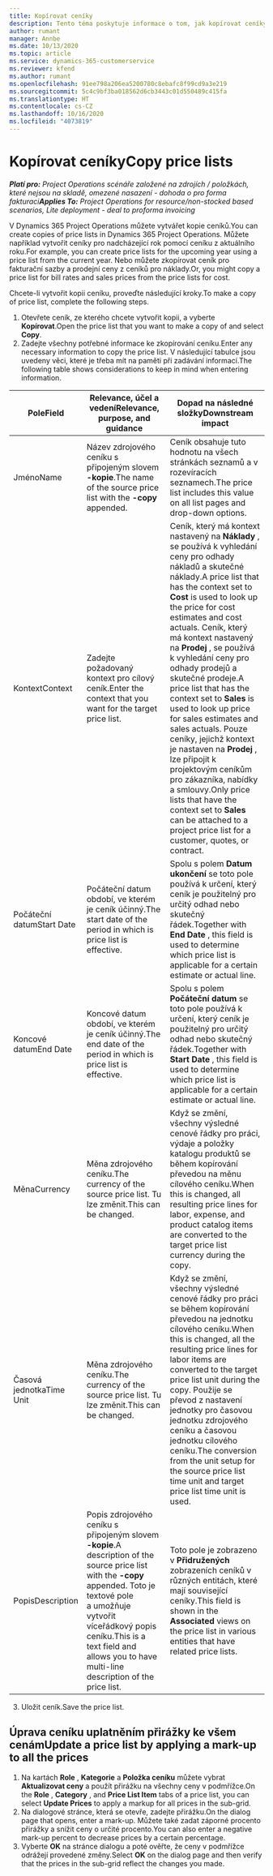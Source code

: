 ```yaml
---
title: Kopírovat ceníky
description: Tento téma poskytuje informace o tom, jak kopírovat ceníky ve službě Project Operations.
author: rumant
manager: Annbe
ms.date: 10/13/2020
ms.topic: article
ms.service: dynamics-365-customerservice
ms.reviewer: kfend
ms.author: rumant
ms.openlocfilehash: 91ee798a206ea5200780c8ebafc8f99cd9a3e219
ms.sourcegitcommit: 5c4c9bf3ba018562d6cb3443c01d550489c415fa
ms.translationtype: HT
ms.contentlocale: cs-CZ
ms.lasthandoff: 10/16/2020
ms.locfileid: "4073819"
---
```

# <a name="copy-price-lists"></a><span data-ttu-id="c2a61-103">Kopírovat ceníky</span><span class="sxs-lookup"><span data-stu-id="c2a61-103">Copy price lists</span></span>

<span data-ttu-id="c2a61-104">_**Platí pro:** Project Operations scénáře založené na zdrojích / položkách, které nejsou na skladě, omezené nasazení - dohoda o pro forma fakturaci_</span><span class="sxs-lookup"><span data-stu-id="c2a61-104">_**Applies To:** Project Operations for resource/non-stocked based scenarios, Lite deployment - deal to proforma invoicing_</span></span>

<span data-ttu-id="c2a61-105">V Dynamics 365 Project Operations můžete vytvářet kopie ceníků.</span><span class="sxs-lookup"><span data-stu-id="c2a61-105">You can create copies of price lists in Dynamics 365 Project Operations.</span></span> <span data-ttu-id="c2a61-106">Můžete například vytvořit ceníky pro nadcházející rok pomocí ceníku z aktuálního roku.</span><span class="sxs-lookup"><span data-stu-id="c2a61-106">For example, you can create price lists for the upcoming year using a price list from the current year.</span></span>  <span data-ttu-id="c2a61-107">Nebo můžete zkopírovat ceník pro fakturační sazby a prodejní ceny z ceníků pro náklady.</span><span class="sxs-lookup"><span data-stu-id="c2a61-107">Or, you might copy a price list for bill rates and sales prices from the price lists for cost.</span></span> 

<span data-ttu-id="c2a61-108">Chcete-li vytvořit kopii ceníku, proveďte následující kroky.</span><span class="sxs-lookup"><span data-stu-id="c2a61-108">To make a copy of price list, complete the following steps.</span></span>

1. <span data-ttu-id="c2a61-109">Otevřete ceník, ze kterého chcete vytvořit kopii, a vyberte **Kopírovat**.</span><span class="sxs-lookup"><span data-stu-id="c2a61-109">Open the price list that you want to make a copy of and select **Copy**.</span></span>
2. <span data-ttu-id="c2a61-110">Zadejte všechny potřebné informace ke zkopírování ceníku.</span><span class="sxs-lookup"><span data-stu-id="c2a61-110">Enter any necessary information to copy the price list.</span></span> <span data-ttu-id="c2a61-111">V následující tabulce jsou uvedeny věci, které je třeba mít na paměti při zadávání informací.</span><span class="sxs-lookup"><span data-stu-id="c2a61-111">The following table shows considerations to keep in mind when entering information.</span></span>

| <span data-ttu-id="c2a61-112">Pole</span><span class="sxs-lookup"><span data-stu-id="c2a61-112">Field</span></span> | <span data-ttu-id="c2a61-113">Relevance, účel a vedení</span><span class="sxs-lookup"><span data-stu-id="c2a61-113">Relevance, purpose, and guidance</span></span> | <span data-ttu-id="c2a61-114">Dopad na následné složky</span><span class="sxs-lookup"><span data-stu-id="c2a61-114">Downstream impact</span></span> |
| --- | --- | --- |
| <span data-ttu-id="c2a61-115">Jméno</span><span class="sxs-lookup"><span data-stu-id="c2a61-115">Name</span></span> | <span data-ttu-id="c2a61-116">Název zdrojového ceníku s připojeným slovem **-kopie**.</span><span class="sxs-lookup"><span data-stu-id="c2a61-116">The name of the source price list with the **-copy** appended.</span></span> | <span data-ttu-id="c2a61-117">Ceník obsahuje tuto hodnotu na všech stránkách seznamů a v rozevíracích seznamech.</span><span class="sxs-lookup"><span data-stu-id="c2a61-117">The price list includes this value on all list pages and drop-down options.</span></span> |
| <span data-ttu-id="c2a61-118">Kontext</span><span class="sxs-lookup"><span data-stu-id="c2a61-118">Context</span></span> | <span data-ttu-id="c2a61-119">Zadejte požadovaný kontext pro cílový ceník.</span><span class="sxs-lookup"><span data-stu-id="c2a61-119">Enter the context that you want for the target price list.</span></span> | <span data-ttu-id="c2a61-120">Ceník, který má kontext nastavený na **Náklady** , se používá k vyhledání ceny pro odhady nákladů a skutečné náklady.</span><span class="sxs-lookup"><span data-stu-id="c2a61-120">A price list that has the context set to **Cost** is used to look up the price for cost estimates and cost actuals.</span></span> <span data-ttu-id="c2a61-121">Ceník, který má kontext nastavený na **Prodej** , se používá k vyhledání ceny pro odhady prodejů a skutečné prodeje.</span><span class="sxs-lookup"><span data-stu-id="c2a61-121">A price list that has the context set to **Sales** is used to look up price for sales estimates and sales actuals.</span></span> <span data-ttu-id="c2a61-122">Pouze ceníky, jejichž kontext je nastaven na **Prodej** , lze připojit k projektovým ceníkům pro zákazníka, nabídky a smlouvy.</span><span class="sxs-lookup"><span data-stu-id="c2a61-122">Only price lists that have the context set to **Sales** can be attached to a project price list for a customer, quotes, or contract.</span></span> |
| <span data-ttu-id="c2a61-123">Počáteční datum</span><span class="sxs-lookup"><span data-stu-id="c2a61-123">Start Date</span></span> | <span data-ttu-id="c2a61-124">Počáteční datum období, ve kterém je ceník účinný.</span><span class="sxs-lookup"><span data-stu-id="c2a61-124">The start date of the period in which is price list is effective.</span></span> | <span data-ttu-id="c2a61-125">Spolu s polem **Datum ukončení** se toto pole používá k určení, který ceník je použitelný pro určitý odhad nebo skutečný řádek.</span><span class="sxs-lookup"><span data-stu-id="c2a61-125">Together with **End Date** , this field is used to determine which price list is applicable for a certain estimate or actual line.</span></span> |
| <span data-ttu-id="c2a61-126">Koncové datum</span><span class="sxs-lookup"><span data-stu-id="c2a61-126">End Date</span></span> | <span data-ttu-id="c2a61-127">Koncové datum období, ve kterém je ceník účinný.</span><span class="sxs-lookup"><span data-stu-id="c2a61-127">The end date of the period in which is price list is effective.</span></span> | <span data-ttu-id="c2a61-128">Spolu s polem **Počáteční datum** se toto pole používá k určení, který ceník je použitelný pro určitý odhad nebo skutečný řádek.</span><span class="sxs-lookup"><span data-stu-id="c2a61-128">Together with **Start Date** , this field is used to determine which price list is applicable for a certain estimate or actual line.</span></span> |
| <span data-ttu-id="c2a61-129">Měna</span><span class="sxs-lookup"><span data-stu-id="c2a61-129">Currency</span></span> | <span data-ttu-id="c2a61-130">Měna zdrojového ceníku.</span><span class="sxs-lookup"><span data-stu-id="c2a61-130">The currency of the source price list.</span></span> <span data-ttu-id="c2a61-131">Tu lze změnit.</span><span class="sxs-lookup"><span data-stu-id="c2a61-131">This can be changed.</span></span> | <span data-ttu-id="c2a61-132">Když se změní, všechny výsledné cenové řádky pro práci, výdaje a položky katalogu produktů se během kopírování převedou na měnu cílového ceníku.</span><span class="sxs-lookup"><span data-stu-id="c2a61-132">When this is changed, all resulting price lines for labor, expense, and product catalog items are converted to the target price list currency during the copy.</span></span> |
| <span data-ttu-id="c2a61-133">Časová jednotka</span><span class="sxs-lookup"><span data-stu-id="c2a61-133">Time Unit</span></span> | <span data-ttu-id="c2a61-134">Měna zdrojového ceníku.</span><span class="sxs-lookup"><span data-stu-id="c2a61-134">The currency of the source price list.</span></span> <span data-ttu-id="c2a61-135">Tu lze změnit.</span><span class="sxs-lookup"><span data-stu-id="c2a61-135">This can be changed.</span></span> | <span data-ttu-id="c2a61-136">Když se změní, všechny výsledné cenové řádky pro práci se během kopírování převedou na jednotku cílového ceníku.</span><span class="sxs-lookup"><span data-stu-id="c2a61-136">When this is changed, all the resulting price lines for labor items are converted to the target price list unit during the copy.</span></span> <span data-ttu-id="c2a61-137">Použije se převod z nastavení jednotky pro časovou jednotku zdrojového ceníku a časovou jednotku cílového ceníku.</span><span class="sxs-lookup"><span data-stu-id="c2a61-137">The conversion from the unit setup for the source price list time unit and target price list time unit is used.</span></span> |
| <span data-ttu-id="c2a61-138">Popis</span><span class="sxs-lookup"><span data-stu-id="c2a61-138">Description</span></span> | <span data-ttu-id="c2a61-139">Popis zdrojového ceníku s připojeným slovem **-kopie**.</span><span class="sxs-lookup"><span data-stu-id="c2a61-139">A description of the source price list with the **-copy** appended.</span></span> <span data-ttu-id="c2a61-140">Toto je textové pole a umožňuje vytvořit víceřádkový popis ceníku.</span><span class="sxs-lookup"><span data-stu-id="c2a61-140">This is a text field and allows you to have multi-line description of the price list.</span></span> | <span data-ttu-id="c2a61-141">Toto pole je zobrazeno v **Přidružených** zobrazeních ceníků v různých entitách, které mají související ceníky.</span><span class="sxs-lookup"><span data-stu-id="c2a61-141">This field is shown in the **Associated** views on the price list in various entities that have related price lists.</span></span> |

3. <span data-ttu-id="c2a61-142">Uložit ceník.</span><span class="sxs-lookup"><span data-stu-id="c2a61-142">Save the price list.</span></span> 

## <a name="update-a-price-list-by-applying-a-mark-up-to-all-the-prices"></a><span data-ttu-id="c2a61-143">Úprava ceníku uplatněním přirážky ke všem cenám</span><span class="sxs-lookup"><span data-stu-id="c2a61-143">Update a price list by applying a mark-up to all the prices</span></span>

1. <span data-ttu-id="c2a61-144">Na kartách **Role** , **Kategorie** a **Položka ceníku** můžete vybrat **Aktualizovat ceny** a použít přirážku na všechny ceny v podmřížce.</span><span class="sxs-lookup"><span data-stu-id="c2a61-144">On the **Role** , **Category** , and **Price List Item** tabs of a price list, you can select **Update Prices** to apply a markup for all prices in the sub-grid.</span></span> 
2. <span data-ttu-id="c2a61-145">Na dialogové stránce, která se otevře, zadejte přirážku.</span><span class="sxs-lookup"><span data-stu-id="c2a61-145">On the dialog page that opens, enter a mark-up.</span></span> <span data-ttu-id="c2a61-146">Můžete také zadat záporné procento přirážky a snížit ceny o určité procento.</span><span class="sxs-lookup"><span data-stu-id="c2a61-146">You can also enter a negative mark-up percent to decrease prices by a certain percentage.</span></span> 
3. <span data-ttu-id="c2a61-147">Vyberte **OK** na stránce dialogu a poté ověřte, že ceny v podmřížce odrážejí provedené změny.</span><span class="sxs-lookup"><span data-stu-id="c2a61-147">Select **OK** on the dialog page and then verify that the prices in the sub-grid reflect the changes you made.</span></span>
